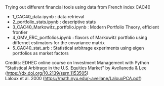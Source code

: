 Trying out different financial tools using data from French index CAC40

- 1_CAC40_data.ipynb : data retrieval
- 2_portfolio_stats.ipynb : descriptive stats
- 3_CAC40_Markowitz_portfolio.ipynb : Modern Portfolio Theory, efficient frontier
- 4_GMV_ERC_portfolios.ipynb : flavors of Markowitz portfolio using differnet estimators for the covariance matrix
- 5_CAC40_stat_arb : Statistical arbitrage experiments using eigen portfolios as market factors

Credits: 
EDHEC online course on Investment Management with Python  
"Statistical Arbitrage in the U.S. Equities Market" by Avellaneda & Lee (https://dx.doi.org/10.2139/ssrn.1153505)  
Laloux et al. 2000 (https://math.nyu.edu/~avellane/LalouxPCA.pdf)
